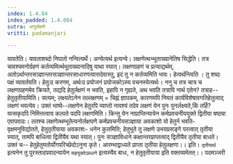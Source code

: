 ```yaml
---
index: 1.4.84
index_padded: 1.4.084
sutra: अनुर्लक्षणे
vritti: padamanjari

---
```

यावतेति। यावताशब्दो निपातो नन्वित्यर्थे। अन्येत्यर्थ इत्यन्ये। लक्षणेत्थभ्भूताख्यानेतिष सिद्धेति। तत्र चावश्यमनोर्ग्रहणं कर्तव्यमिर्त्थभूताख्यानादिषु याथा स्यात्। लक्षणग्रहणं च प्रत्याद्यर्थम्, अतोऽर्थान्तरसञ्ज्ञान्तरसञ्ज्ञान्तरसाधारणत्वात्तदेवास्तु, इदं तु न कर्तव्यमिति भावः। हेत्वर्थन्त्विति । तु शब्दः पक्षं व्यावर्तयति। हेतुःउ करणम्, अर्थःउ प्रयोजनं प्रयोजकोऽस्य वचनस्येत्यर्थः। ननु च तत्र चात्र च लक्षणग्रहणमेव क्रियते, तद्यदि हेतुर्लक्षणं न भवति, इहापि न गृह्यते, अथ भवति तत्रापि नार्थ एतेन? तत्राह--हेतुतृतीयामिति। सत्यम्; लक्ष्यतेऽनेन तल्लक्षणम् =  चिह्नं ज्ञापकम्, कारणमपि नियतं कार्यविशेषावगतिहेतुत्वाद् लक्षणं भवत्येव। उक्तं भाष्ये--लक्षणेन हेतुरपि व्याप्तो नावश्यं तदेव लक्षणं येन पुनः पुनर्लक्ष्यते,किं तर्हि? यत्सकृदपि निमित्तत्वाय कल्पते पदपि लक्षणमिति। किन्तु येन नाप्राप्तिन्यायेन कर्मप्रवचनीययुक्ते द्वितीया षष्ठ्या एवापवादः। ततश्च लक्षणेत्थम्भूतेत्यनोर्लक्षघणे कर्मप्रवचनीयसञ्ज्ञाया अवकाशो यो हेतुर्न भवति-वृक्षमनुविद्योतते, हेतुतृतीयाया अवकाशः- धनेन कुलमिति; हेतुभूते तु लक्षणे उभयप्रसङ्गे परत्वात् तृतीया स्यात्, तामपि बाधित्वा द्वितीयैव यथा स्यात्। पुनः सञ्ज्ञाविधाने कक्षान्तरप्राप्तत्वाद् द्वितीयैव तृतीया बाधते। उक्तं च--
हेतुहेतुमतोर्योगपरिच्छेदोऽनुना कृते।
आरम्भाद्वाध्यते प्राप्ता तृतीया हेतुलक्षणा।। इति।
`तृतीयार्थ` इत्यनेन तु पुरस्तादपवादन्यायेन `सहयुक्तेऽप्रधाने` इत्यस्यैव बाधः, न हेतुतृतीयाया इति वक्तव्यमेतत्।।
पदमञ्जरी